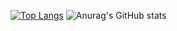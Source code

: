 <!-- [![Anurag's GitHub stats](https://github-readme-stats.vercel.app/api?username=dnhyxc)](https://github.com/anuraghazra/github-readme-stats) -->
[![Top Langs](https://github-readme-stats.vercel.app/api/top-langs/?username=anuraghazra&layout=compact)](https://github.com/anuraghazra/github-readme-stats)
![Anurag's GitHub stats](https://github-readme-stats.vercel.app/api?username=dnhyxc&show_icons=true&theme=radical)

